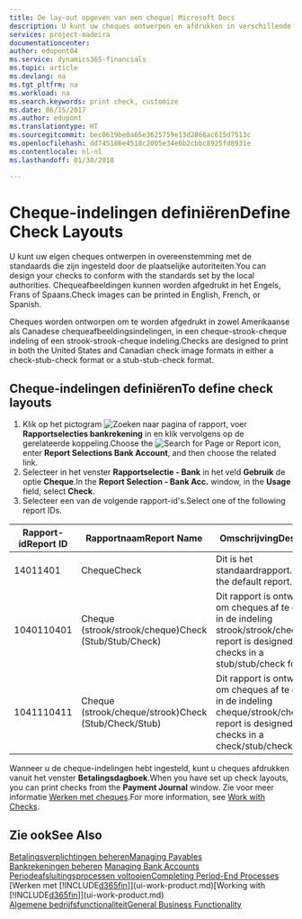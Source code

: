 ```yaml
---
title: De lay-out opgeven van een cheque| Microsoft Docs
description: U kunt uw cheques ontwerpen en afdrukken in verschillende indelingen, om te voldoen aan standaards.
services: project-madeira
documentationcenter: 
author: edupont04
ms.service: dynamics365-financials
ms.topic: article
ms.devlang: na
ms.tgt_pltfrm: na
ms.workload: na
ms.search.keywords: print check, customize
ms.date: 06/15/2017
ms.author: edupont
ms.translationtype: HT
ms.sourcegitcommit: bec0619be0a65e3625759e13d2866ac615d7513c
ms.openlocfilehash: dd745186e4518c2005e34e6b2cbbc8925fd8931e
ms.contentlocale: nl-nl
ms.lasthandoff: 01/30/2018

---
```

# <a name="define-check-layouts"></a><span data-ttu-id="4666e-103">Cheque-indelingen definiëren</span><span class="sxs-lookup"><span data-stu-id="4666e-103">Define Check Layouts</span></span>
<span data-ttu-id="4666e-104">U kunt uw eigen cheques ontwerpen in overeenstemming met de standaards die zijn ingesteld door de plaatselijke autoriteiten.</span><span class="sxs-lookup"><span data-stu-id="4666e-104">You can design your checks to conform with the standards set by the local authorities.</span></span> <span data-ttu-id="4666e-105">Chequeafbeeldingen kunnen worden afgedrukt in het Engels, Frans of Spaans.</span><span class="sxs-lookup"><span data-stu-id="4666e-105">Check images can be printed in English, French, or Spanish.</span></span>

<span data-ttu-id="4666e-106">Cheques worden ontworpen om te worden afgedrukt in zowel Amerikaanse als Canadese chequeafbeeldingsindelingen, in een cheque-strook-cheque indeling of een strook-strook-cheque indeling.</span><span class="sxs-lookup"><span data-stu-id="4666e-106">Checks are designed to print in both the United States and Canadian check image formats in either a check-stub-check format or a stub-stub-check format.</span></span>

## <a name="to-define-check-layouts"></a><span data-ttu-id="4666e-107">Cheque-indelingen definiëren</span><span class="sxs-lookup"><span data-stu-id="4666e-107">To define check layouts</span></span>
1. <span data-ttu-id="4666e-108">Klik op het pictogram ![Zoeken naar pagina of rapport](media/ui-search/search_small.png "Zoeken naar pagina of rapport"), voer **Rapportselecties bankrekening** in en klik vervolgens op de gerelateerde koppeling.</span><span class="sxs-lookup"><span data-stu-id="4666e-108">Choose the ![Search for Page or Report](media/ui-search/search_small.png "Search for Page or Report icon") icon, enter **Report Selections Bank Account**, and then choose the related link.</span></span>
2. <span data-ttu-id="4666e-109">Selecteer in het venster **Rapportselectie - Bank** in het veld **Gebruik** de optie **Cheque**.</span><span class="sxs-lookup"><span data-stu-id="4666e-109">In the **Report Selection - Bank Acc.** window, in the **Usage** field, select **Check**.</span></span>
3. <span data-ttu-id="4666e-110">Selecteer een van de volgende rapport-id's.</span><span class="sxs-lookup"><span data-stu-id="4666e-110">Select one of the following report IDs.</span></span>

| <span data-ttu-id="4666e-111">Rapport-id</span><span class="sxs-lookup"><span data-stu-id="4666e-111">Report ID</span></span> | <span data-ttu-id="4666e-112">Rapportnaam</span><span class="sxs-lookup"><span data-stu-id="4666e-112">Report Name</span></span> | <span data-ttu-id="4666e-113">Omschrijving</span><span class="sxs-lookup"><span data-stu-id="4666e-113">Description</span></span> |
| --- | --- | --- |
| <span data-ttu-id="4666e-114">1401</span><span class="sxs-lookup"><span data-stu-id="4666e-114">1401</span></span> |<span data-ttu-id="4666e-115">Cheque</span><span class="sxs-lookup"><span data-stu-id="4666e-115">Check</span></span> |<span data-ttu-id="4666e-116">Dit is het standaardrapport.</span><span class="sxs-lookup"><span data-stu-id="4666e-116">This is the default report.</span></span> |
| <span data-ttu-id="4666e-117">10401</span><span class="sxs-lookup"><span data-stu-id="4666e-117">10401</span></span> |<span data-ttu-id="4666e-118">Cheque (strook/strook/cheque)</span><span class="sxs-lookup"><span data-stu-id="4666e-118">Check (Stub/Stub/Check)</span></span> |<span data-ttu-id="4666e-119">Dit rapport is ontworpen om cheques af te drukken in de indeling strook/strook/cheque.</span><span class="sxs-lookup"><span data-stu-id="4666e-119">This report is designed to print checks in a stub/stub/check format.</span></span> |
| <span data-ttu-id="4666e-120">10411</span><span class="sxs-lookup"><span data-stu-id="4666e-120">10411</span></span> |<span data-ttu-id="4666e-121">Cheque (strook/cheque/strook)</span><span class="sxs-lookup"><span data-stu-id="4666e-121">Check (Stub/Check/Stub)</span></span> |<span data-ttu-id="4666e-122">Dit rapport is ontworpen om cheques af te drukken in de indeling cheque/strook/cheque.</span><span class="sxs-lookup"><span data-stu-id="4666e-122">This report is designed to print checks in a check/stub/check format.</span></span> |

<span data-ttu-id="4666e-123">Wanneer u de cheque-indelingen hebt ingesteld, kunt u cheques afdrukken vanuit het venster **Betalingsdagboek**.</span><span class="sxs-lookup"><span data-stu-id="4666e-123">When you have set up check layouts, you can print checks from the **Payment Journal** window.</span></span> <span data-ttu-id="4666e-124">Zie voor meer informatie [Werken met cheques](payables-how-work-checks.md).</span><span class="sxs-lookup"><span data-stu-id="4666e-124">For more information, see [Work with Checks](payables-how-work-checks.md).</span></span>

## <a name="see-also"></a><span data-ttu-id="4666e-125">Zie ook</span><span class="sxs-lookup"><span data-stu-id="4666e-125">See Also</span></span>
[<span data-ttu-id="4666e-126">Betalingsverplichtingen beheren</span><span class="sxs-lookup"><span data-stu-id="4666e-126">Managing Payables</span></span>](payables-manage-payables.md)  
<span data-ttu-id="4666e-127">[Bankrekeningen beheren](bank-manage-bank-accounts.md) </span><span class="sxs-lookup"><span data-stu-id="4666e-127">[Managing Bank Accounts](bank-manage-bank-accounts.md) </span></span>  
[<span data-ttu-id="4666e-128">Periodeafsluitingsprocessen voltooien</span><span class="sxs-lookup"><span data-stu-id="4666e-128">Completing Period-End Processes</span></span>](year-how-complete-period-end-processes.md)  
<span data-ttu-id="4666e-129">[Werken met [!INCLUDE[d365fin](includes/d365fin_md.md)]](ui-work-product.md)</span><span class="sxs-lookup"><span data-stu-id="4666e-129">[Working with [!INCLUDE[d365fin](includes/d365fin_md.md)]](ui-work-product.md)</span></span>  
[<span data-ttu-id="4666e-130">Algemene bedrijfsfunctionaliteit</span><span class="sxs-lookup"><span data-stu-id="4666e-130">General Business Functionality</span></span>](ui-across-business-areas.md)

